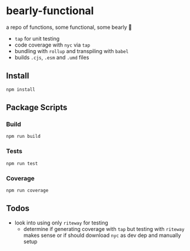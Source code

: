 # bearly-functional

a repo of functions, some functional, some bearly 🐻

- `tap` for unit testing
- code coverage with `nyc` via `tap`
- bundling with `rollup` and transpiling with `babel`
- builds `.cjs`, `.esm` and `.umd` files

## Install

```
npm install
```

## Package Scripts

### Build

```
npm run build
```

### Tests

```
npm run test
```

### Coverage

```
npm run coverage
```

## Todos

- look into using only `riteway` for testing
  - determine if generating coverage with `tap` but testing with `riteway` makes sense or if should download `nyc` as dev dep and manually setup
